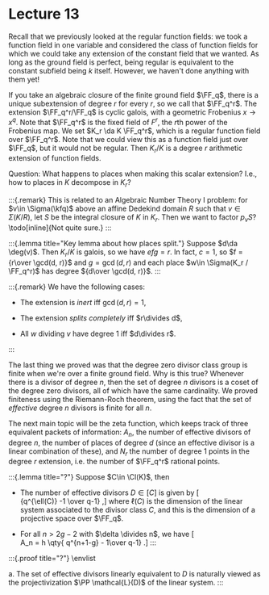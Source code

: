 # Lecture 13

Recall that we previously looked at the regular function fields: we took a function field in one variable and considered the class of function fields for which we could take any extension of the constant field that we wanted.
As long as the ground field is perfect, being regular is equivalent to the constant subfield being $k$ itself.
However, we haven't done anything with them yet!

If you take an algebraic closure of the finite ground field $\FF_q$, there is a unique subextension of degree $r$ for every $r$, so we call that $\FF_q^r$.
The extension $\FF_q^r/\FF_q$ is cyclic galois, with a geometric Frobenius $x\to x^q$.
Note that $\FF_q^r$ is the fixed field of $F^r$, the $r$th power of the Frobenius map.
We set $K_r \da K \FF_q^r$, which is a regular function field over $\FF_q^r$. 
Note that we could view this as a function field just over $\FF_q$, but it would not be regular.
Then $K_r/K$ is a degree $r$ arithmetic extension of function fields.

Question:
What happens to places when making this scalar extension?
I.e., how to places in $K$ decompose in $K_r$?

:::{.remark}
This is related to an Algebraic Number Theory I problem: for $v\in \Sigma(\kfq)$ above an affine Dedekind domain $R$ such that $v\in \Sigma(K/R)$, let $S$ be the integral closure of $K$ in $K_r$.
Then we want to factor $p_v S$?
\todo[inline]{Not quite sure.}
:::

:::{.lemma title="Key lemma about how places split."}
Suppose $d\da \deg(v)$.
Then $K_r/K$ is galois, so we have $efg=r$.
In fact, $c=1$, so $f = {r\over \gcd(d, r)}$ and $g = \gcd(d, r)$ and each place $w\in \Sigma(K_r / \FF_q^r)$ has degree ${d\over \gcd(d, r)}$.
:::

:::{.remark}
We have the following cases:

- The extension is *inert* iff $\gcd(d, r) = 1$,

- The extension *splits completely* iff $r\divides d$,

- All $w$ dividing $v$ have degree 1 iff $d\divides r$.

:::

The last thing we proved was that the degree zero divisor class group is finite when we're over a finite ground field.
Why is this true?
Whenever there is a divisor of degree $n$, then the set of degree $n$ divisors is a coset of the degree zero divisors, all of which have the same cardinality.
We proved finiteness using the Riemann-Roch theorem, using the fact that the set of *effective* degree $n$ divisors is finite for all $n$.

The next main topic will be the zeta function, which keeps track of three equivalent packets of information: $A_n$, the number of effective divisors of degree $n$, the number of places of degree $d$ (since an effective divisor is a linear combination of these), and $N_r$ the number of degree 1 points in the degree $r$ extension, i.e. the number of $\FF_q^r$ rational points.

:::{.lemma title="?"}
Suppose $C\in \Cl(K)$, then 

- The number of effective divisors $D \in [C]$ is given by 
\[  
{q^{\ell(C)} -1 \over q-1} 
,\]
  where $\ell(C)$ is the dimension of the linear system associated to the divisor class $C$, and this is the dimension of a projective space over $\FF_q$.

- For all $n>2g-2$ with $\delta \divides n$, we have
\[  
A_n = h \qty{ q^{n+1-g} - 1\over q-1}
.\]
:::

:::{.proof title="?"}
\envlist

a. The set of effective divisors linearly equivalent to $D$ is naturally viewed as the projectivization $\PP \mathcal{L}(D)$ of the linear system.
:::
